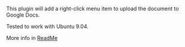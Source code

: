 This plugin will add a right-click menu item to upload the document to Google Docs.

Tested to work with Ubuntu 9.04.

More info in [ReadMe](ReadMe.md)